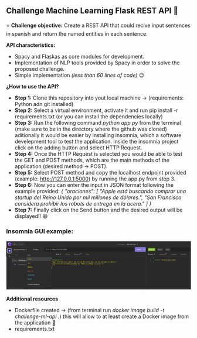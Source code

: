 ## Challenge Machine Learning Flask REST API :rocket:

:star: **Challenge objective:** Create a REST API that could recive input sentences in spanish and return the named entities in each sentence. 

**API characteristics:** 

* Spacy and Flaskas as core modules for development.
* Implementation of NLP tools provided by Spacy in order to solve the proposed challenge.
* Simple implementation _(less than 60 lines of code)_ :wink:


**¿How to use the API?** 

* **Step 1:** Clone this repository into yout local machine -> (requirements: Python adn git installed)
* **Step 2:** Select a virtual environment, activate it and run pip install -r requirements.txt (or you can install the dependencies locally)
* **Step 3:** Run the following command _python app.py_ from the terminal (make sure to be in the directory where the github was cloned) aditionally it would be easier by installing insomnia, which a software develepment tool to test the application. Inside the insomnia project click on the adding button and select HTTP Request.
* **Step 4:** Once the HTTP Request is selected you would be able to test the GET and POST methods, which are the main methods of the application (desired method -> POST).
* **Step 5:** Select POST method and copy the localhost endpoint provided (example: http://127.0.0.1:5000) by running the app.py from step 3.
* **Step 6:** Now you can enter the input in JSON format following the example provided: _{
 "oraciones": [
 "Apple está buscando comprar una startup del Reino Unido por mil millones de dólares.",
 "San Francisco considera prohibir los robots de entrega en la acera."
 ]
}_
* **Step 7:** Finally click on the Send button and the desired output will be displayed!! :smile:

### Insomnia GUI example:

!['Imagen de la competencia'](/insomnia.png)

**Additional resources**

* Dockerfile created -> (from terminal run _docker image build -t challenge-ml-api ._) this will allow to at least create a Docker image from the application :whale:
* requirements.txt




